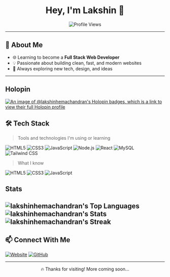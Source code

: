 <!-- Banner -->
<h1 align="center">Hey, I'm Lakshin 👋</h1>

<p align="center">
  <img src="https://komarev.com/ghpvc/?username=lakshinhemachandran&label=Profile%20Views&color=blue&style=for-the-badge" alt="Profile Views" />
</p>

---

## 🚀 About Me

- 🌐 Learning to become a **Full Stack Web Developer**
- 💡 Passionate about building clean, fast, and modern websites
- 🧠 Always exploring new tech, design, and ideas

---

## Holopin
[![An image of @lakshinhemachandran's Holopin badges, which is a link to view their full Holopin profile](https://holopin.me/lakshinhemachandran)](https://holopin.io/@lakshinhemachandran)


## 🛠 Tech Stack

> Tools and technologies I'm using or learning

![HTML5](https://img.shields.io/badge/-HTML5-E34F26?logo=html5&logoColor=white&style=for-the-badge)
![CSS3](https://img.shields.io/badge/-CSS3-1572B6?logo=css3&logoColor=white&style=for-the-badge)
![JavaScript](https://img.shields.io/badge/-JavaScript-F7DF1E?logo=javascript&logoColor=black&style=for-the-badge)
![Node.js](https://img.shields.io/badge/-Node.js-339933?logo=node.js&logoColor=white&style=for-the-badge)
![React](https://img.shields.io/badge/-React-61DAFB?logo=react&logoColor=black&style=for-the-badge)
![MySQL](https://img.shields.io/badge/-MySQL-4479A1?logo=mysql&logoColor=white&style=for-the-badge)
![Tailwind CSS](https://img.shields.io/badge/-Tailwind-38B2AC?logo=tailwind-css&logoColor=white&style=for-the-badge)

> What I know

![HTML5](https://img.shields.io/badge/-HTML5-E34F26?logo=html5&logoColor=white&style=for-the-badge)
![CSS3](https://img.shields.io/badge/-CSS3-1572B6?logo=css3&logoColor=white&style=for-the-badge)
![JavaScript](https://img.shields.io/badge/-JavaScript-F7DF1E?logo=javascript&logoColor=black&style=for-the-badge)

## Stats
![lakshinhemachandran's Top Languages](https://github-readme-stats.vercel.app/api/top-langs/?username=lakshinhemachandran&theme=vue-dark&show_icons=true&hide_border=true&layout=compact)
![lakshinhemachandran's Stats](https://github-readme-stats.vercel.app/api?username=lakshinhemachandran&theme=vue-dark&show_icons=true&hide_border=true&count_private=true)
![lakshinhemachandran's Streak](https://github-readme-streak-stats.herokuapp.com/?user=lakshinhemachandran&theme=vue-dark&hide_border=true)
---

## 📫 Connect With Me

[![Website](https://img.shields.io/badge/-lakshin.dev-000?logo=globe&logoColor=white&style=for-the-badge)](https://quantumdev.cc)
[![GitHub](https://img.shields.io/badge/-@lakshinhemachandran-181717?logo=github&logoColor=white&style=for-the-badge)](https://github.com/lakshinhemachandran)

---

<p align="center">🔥 Thanks for visiting! More coming soon...</p>
